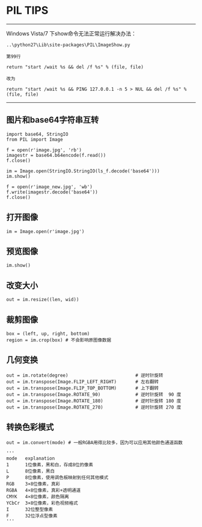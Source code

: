 PIL TIPS
=============

---

Windows Vista/7 下show命令无法正常运行解决办法：

    ..\python27\Lib\site-packages\PIL\ImageShow.py

    第99行

    return "start /wait %s && del /f %s" % (file, file) 

    改为

    return "start /wait %s && PING 127.0.0.1 -n 5 > NUL && del /f %s" % (file, file)

---

## 图片和base64字符串互转

    import base64, StringIO
    from PIL import Image

    f = open(r'image.jpg', 'rb')
    imagestr = base64.b64encode(f.read()) 
    f.close()

    im = Image.open(StringIO.StringIO(ls_f.decode('base64')))
    im.show()

    f = open(r'image_new.jpg', 'wb')
    f.write(imagestr.decode('base64'))
    f.close()

## 打开图像

    im = Image.open(r'image.jpg')

## 预览图像

    im.show()

## 改变大小

    out = im.resize((len, wid))

## 裁剪图像

    box = (left, up, right, bottom)
    region = im.crop(box) # 不会影响原图像数据

## 几何变换

    out = im.rotate(degree)                         # 逆时针旋转
    out = im.transpose(Image.FLIP_LEFT_RIGHT)       # 左右翻转
    out = im.transpose(Image.FLIP_TOP_BOTTOM)       # 上下翻转
    out = im.transpose(Image.ROTATE_90)             # 逆时针旋转  90 度
    out = im.transpose(Image.ROTATE_180)            # 逆时针旋转 180 度
    out = im.transpose(Image.ROTATE_270)            # 逆时针旋转 270 度

## 转换色彩模式

    out = im.convert(mode) # 一般RGBA用得比较多，因为可以应用其他颜色通道函数

    '''
    mode   explanation
    1      1位像素，黑和白，存成8位的像素
    L      8位像素，黑白
    P      8位像素，使用调色板映射到任何其他模式
    RGB    3×8位像素，真彩
    RGBA   4×8位像素，真彩+透明通道
    CMYK   4×8位像素，颜色隔离
    YCbCr  3×8位像素，彩色视频格式
    I      32位整型像素
    F      32位浮点型像素
    '''